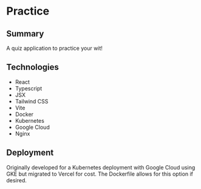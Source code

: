 # Practice

## Summary

A quiz application to practice your wit!

## Technologies

- React
- Typescript
- JSX
- Tailwind CSS
- Vite
- Docker
- Kubernetes
- Google Cloud
- Nginx

## Deployment

Originally developed for a Kubernetes deployment with Google Cloud using GKE but migrated to Vercel for cost. The Dockerfile allows for this option if desired.
